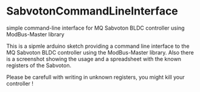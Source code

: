 # SabvotonCommandLineInterface
simple command-line interface for MQ Sabvoton BLDC controller using ModBus-Master library

This is a sipmle arduino sketch providing a command line interface to the MQ Sabvoton BLDC controller using the ModBus-Master library.
Also there is a screenshot showing the usage and a spreadsheet with the known registers of the Sabvoton.

Please be carefull with writing in unknown registers, you might kill your controller !
